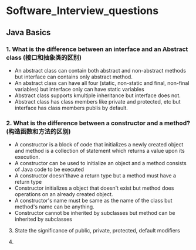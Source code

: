 # Software_Interview_questions

## Java Basics

### 1. What is the difference between an interface and an Abstract class (接口和抽象类的区别)
  
   - An abstract class can contain both abstract and non-abstract methods but interface can contains only abstract method.
   - An abstract class can have all four (static, non-static and final, non-final variables) but interface only can have
     static variables
   - Abstract class supports kmultiple inheritance but interface does not.
   - Abstract class has class members like private and protected, etc but interface has class members publis by default.
   
### 2. What is the difference between a constructor and a method? (构造函数和方法的区别)

   - A constructor is a block of code that initializes a newly created object and method is a collection of statement which       returns a value upon its execution.
   - A constructor can be used to initialize an object and a method consists of Java code to be executed
   - A constructor doesn'thave a return type but a method must have a return type
   - Constructor initializes a object that doesn't exist but method does operations on an already created object.
   - A constructor's name must be same as the name of the class but method's name can be anything.
   - Constructor cannot be inherited by subclasses but method can be inherited by subclasses
   
3. State the significance of public, private, protected, default modifiers


   
5. 
